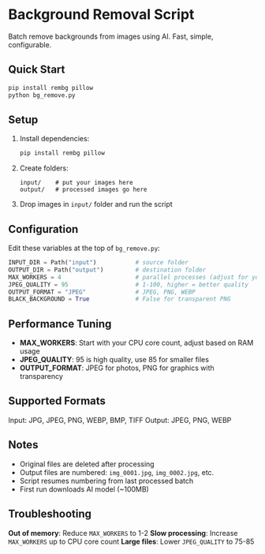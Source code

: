 # Background Removal Script

Batch remove backgrounds from images using AI. Fast, simple, configurable.

## Quick Start

```bash
pip install rembg pillow
python bg_remove.py
```

## Setup

1. Install dependencies:
   ```bash
   pip install rembg pillow
   ```

2. Create folders:
   ```
   input/    # put your images here
   output/   # processed images go here
   ```

3. Drop images in `input/` folder and run the script

## Configuration

Edit these variables at the top of `bg_remove.py`:

```python
INPUT_DIR = Path("input")           # source folder
OUTPUT_DIR = Path("output")         # destination folder  
MAX_WORKERS = 4                     # parallel processes (adjust for your CPU)
JPEG_QUALITY = 95                   # 1-100, higher = better quality
OUTPUT_FORMAT = "JPEG"              # JPEG, PNG, WEBP
BLACK_BACKGROUND = True             # False for transparent PNG
```

## Performance Tuning

- **MAX_WORKERS**: Start with your CPU core count, adjust based on RAM usage
- **JPEG_QUALITY**: 95 is high quality, use 85 for smaller files
- **OUTPUT_FORMAT**: JPEG for photos, PNG for graphics with transparency

## Supported Formats

Input: JPG, JPEG, PNG, WEBP, BMP, TIFF
Output: JPEG, PNG, WEBP

## Notes

- Original files are deleted after processing
- Output files are numbered: `img_0001.jpg`, `img_0002.jpg`, etc.
- Script resumes numbering from last processed batch
- First run downloads AI model (~100MB)

## Troubleshooting

**Out of memory**: Reduce `MAX_WORKERS` to 1-2
**Slow processing**: Increase `MAX_WORKERS` up to CPU core count
**Large files**: Lower `JPEG_QUALITY` to 75-85
